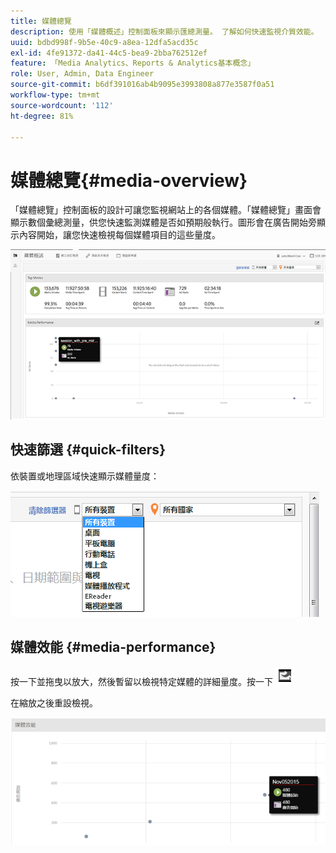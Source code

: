 ```yaml
---
title: 媒體總覽
description: 使用「媒體概述」控制面板來顯示匯總測量。 了解如何快速監視介質效能。
uuid: bdbd998f-9b5e-40c9-a8ea-12dfa5acd35c
exl-id: 4fe91372-da41-44c5-bea9-2bba762512ef
feature: 「Media Analytics、Reports & Analytics基本概念」
role: User, Admin, Data Engineer
source-git-commit: b6df391016ab4b9095e3993808a877e3587f0a51
workflow-type: tm+mt
source-wordcount: '112'
ht-degree: 81%

---
```


# 媒體總覽{#media-overview}

「媒體總覽」控制面板的設計可讓您監視網站上的各個媒體。「媒體總覽」畫面會顯示數個彙總測量，供您快速監測媒體是否如預期般執行。圖形會在廣告開始旁顯示內容開始，讓您快速檢視每個媒體項目的這些量度。

![](assets/media_overview.png)

<!--
![](assets/media_overview.png){width="672px"} 
-->

## 快速篩選 {#quick-filters}

依裝置或地理區域快速顯示媒體量度：

![](assets/video-overview-report-filters.png)

<!--
![](assets/video-overview-report-filters.png){width="400px"}
-->

## 媒體效能 {#media-performance}

按一下並拖曳以放大，然後暫留以檢視特定媒體的詳細量度。按一下 ![](assets/video-overview-report-revert.png) 

在縮放之後重設檢視。

![](assets/media_overview_zoom.png)

<!--
![](assets/media_overview_zoom.png){width="400px"}
-->
